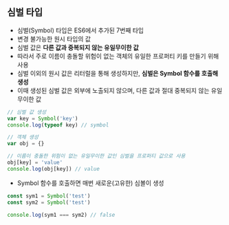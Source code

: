 ## 심벌 타입

- 심벌(Symbol) 타입은 ES6에서 추가된 7번째 타입
- 변경 불가능한 원시 타입의 값
- 심벌 값은 **다른 값과 중복되지 않는 유일무이한 값**
- 따라서 주로 이름이 충돌할 위험이 없는 객체의 유일한 프로퍼티 키를 만들기 위해 사용
- 심벌 이외의 원시 값은 리터럴을 통해 생성하지만, **심벌은 Symbol 함수를 호출해 생성**
- 이때 생성된 심벌 값은 외부에 노출되지 않으며, 다른 값과 절대 중복되지 않는 유일무이한 값

```js
// 심벌 값 생성
var key = Symbol('key')
console.log(typeof key) // symbol

// 객체 생성
var obj = {}

// 이름이 충돌한 위험이 없는 유일무이한 값인 심벌을 프로퍼티 값으로 사용
obj[key] = 'value'
console.log(obj[key]) // value
```

- Symbol 함수를 호출하면 매번 새로운(고유한) 심볼이 생성

```js
const sym1 = Symbol('test')
const sym2 = Symbol('test')

console.log(sym1 === sym2) // false
```
